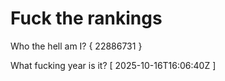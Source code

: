 # Fuck the rankings

Who the hell am I?
{ 22886731 }

What fucking year is it?
[ 2025-10-16T16:06:40Z ]
